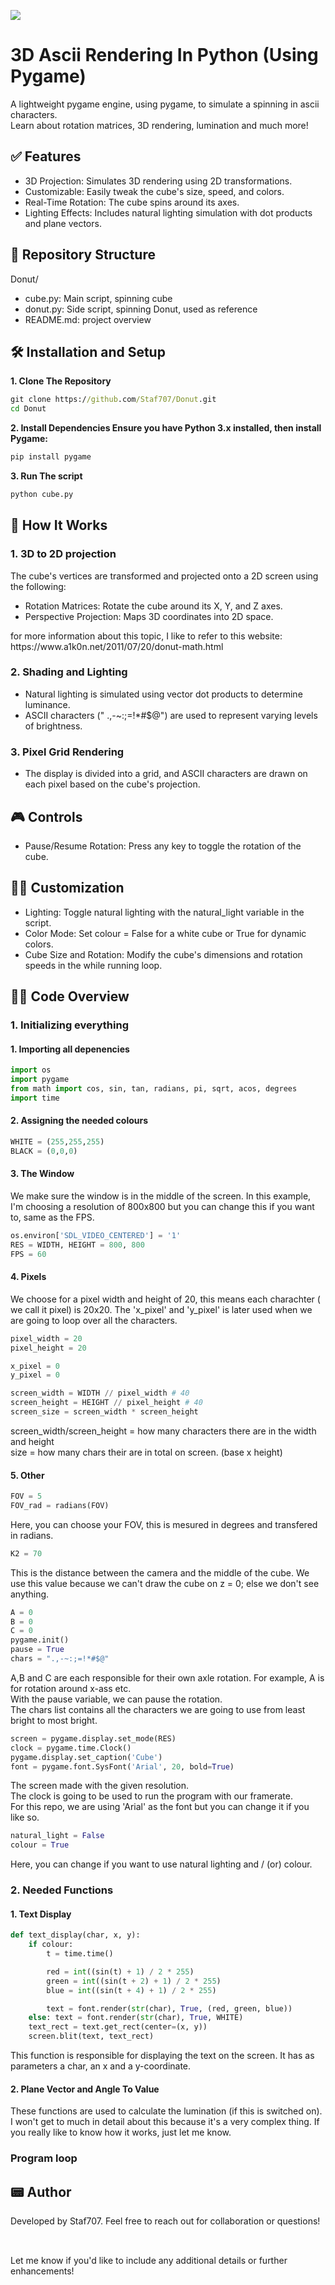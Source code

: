 
![](https://github.com/Staf707/Donut/blob/main/cube.gif)
<h1>3D Ascii Rendering In Python (Using Pygame)</h1>
A lightweight pygame engine, using pygame, to simulate a spinning in ascii characters.<br>
Learn about rotation matrices, 3D rendering, lumination and much more!
<h2>✅ Features</h2>
<ul>
  <li>3D Projection: Simulates 3D rendering using 2D transformations.</li>
  <li>Customizable: Easily tweak the cube's size, speed, and colors.</li>
  <li>Real-Time Rotation: The cube spins around its axes.</li>
  <li>Lighting Effects: Includes natural lighting simulation with dot products and plane vectors.</li>
</ul>
<h2>🧩 Repository Structure</h2>
Donut/<br>
<ul>
  <li>cube.py: Main script, spinning cube</li>
  <li>donut.py: Side script, spinning Donut, used as reference</li>
  <li>README.md: project overview</li>
</ul>


<h2>🛠️ Installation and Setup</h2>
<b>1. Clone The Repository</b>

```cmd
git clone https://github.com/Staf707/Donut.git
cd Donut
```
<b>2. Install Dependencies Ensure you have Python 3.x installed, then install Pygame:</b>
```cmd
pip install pygame
```
<b>3. Run The script</b>
```cmd
python cube.py
```

<h2>📖 How It Works</h2>
<h3>1. 3D to 2D projection</h3>
The cube's vertices are transformed and projected onto a 2D screen using the following:
<ul>
  <li>Rotation Matrices: Rotate the cube around its X, Y, and Z axes.</li>
  <li>Perspective Projection: Maps 3D coordinates into 2D space.</li>
</ul>
for more information about this topic, I like to refer to this website: https://www.a1k0n.net/2011/07/20/donut-math.html 
<h3>2. Shading and Lighting</h3>
<ul>
  <li>Natural lighting is simulated using vector dot products to determine luminance.</li>
  <li>ASCII characters (" .,-~:;=!*#$@") are used to represent varying levels of brightness.</li>
</ul>
<h3>3. Pixel Grid Rendering</h3>
<ul><li>The display is divided into a grid, and ASCII characters are drawn on each pixel based on the cube's projection.</li></ul>


<h2>🎮 Controls</h2>
<ul><li>Pause/Resume Rotation: Press any key to toggle the rotation of the cube.</li></ul>

<h2>🧑‍💻 Customization</h2>
<ul>
  <li>Lighting: Toggle natural lighting with the natural_light variable in the script.</li>
  <li>Color Mode: Set colour = False for a white cube or True for dynamic colors.</li>
  <li>Cube Size and Rotation: Modify the cube's dimensions and rotation speeds in the while running loop.</li>
</ul>
<h2>👨‍💻 Code Overview</h2>
<h3>1. Initializing everything</h3>
<h4>1. Importing all depenencies</h4>

```python
import os
import pygame
from math import cos, sin, tan, radians, pi, sqrt, acos, degrees
import time
```

<h4>2. Assigning the needed colours</h4>

```python
WHITE = (255,255,255)
BLACK = (0,0,0)

```

<h4>3. The Window</h4>
We make sure the window is in the middle of the screen. In this example, I'm choosing a resolution of 800x800 but you can change this if you want to, same as the FPS.

```python
os.environ['SDL_VIDEO_CENTERED'] = '1'
RES = WIDTH, HEIGHT = 800, 800
FPS = 60
```

<h4>4. Pixels</h4>
We choose for a pixel width and height of 20, this means each charachter ( we call it pixel) is 20x20.
The 'x_pixel' and 'y_pixel' is later used when we are going to loop over all the characters.

```python
pixel_width = 20
pixel_height = 20

x_pixel = 0
y_pixel = 0
```


```python
screen_width = WIDTH // pixel_width # 40
screen_height = HEIGHT // pixel_height # 40
screen_size = screen_width * screen_height
```
screen_width/screen_height = how many characters there are in the width and height
<br>
size = how many chars their are in total on screen. (base x height)

<h4>5. Other</h4>

```python
FOV = 5
FOV_rad = radians(FOV)
```
Here, you can choose your FOV, this is mesured in degrees and transfered in radians.

```python
K2 = 70
```
This is the distance between the camera and the middle of the cube. We use this value because we can't draw the cube on z = 0; else we don't see anything.


```python
A = 0
B = 0
C = 0
pygame.init()
pause = True
chars = ".,-~:;=!*#$@"
```
A,B and C are each responsible for their own axle rotation. For example, A is for rotation around x-ass etc.
<br>
With the pause variable, we can pause the rotation. <br>
The chars list contains all the characters we are going to use from least bright to most bright.


```python
screen = pygame.display.set_mode(RES)
clock = pygame.time.Clock()
pygame.display.set_caption('Cube')
font = pygame.font.SysFont('Arial', 20, bold=True)
```
The screen made with the given resolution. <br>
The clock is going to be used to run the program with our framerate. <br>
For this repo, we are using 'Arial' as the font but you can change it if you like so.

```python
natural_light = False
colour = True
```
Here, you can change if you want to use natural lighting and / (or) colour.
<h3>2. Needed Functions </h3>
<h4>1. Text Display</h4>

```python
def text_display(char, x, y):
    if colour:
        t = time.time()

        red = int((sin(t) + 1) / 2 * 255)
        green = int((sin(t + 2) + 1) / 2 * 255)
        blue = int((sin(t + 4) + 1) / 2 * 255)

        text = font.render(str(char), True, (red, green, blue))
    else: text = font.render(str(char), True, WHITE)
    text_rect = text.get_rect(center=(x, y))
    screen.blit(text, text_rect)
```
This function is responsible for displaying the text on the screen. It has as parameters a char, an x and a y-coordinate.

<h4>2. Plane Vector and Angle To Value</h4>
These functions are used to calculate the lumination (if this is switched on). I won't get to much in detail about this because it's a very complex thing. If you really like to know how it works, just let me know.
<h3>Program loop</h3>

<h2>📟 Author</h2>
Developed by Staf707.
Feel free to reach out for collaboration or questions!
<h2></h2>
<br>
Let me know if you'd like to include any additional details or further enhancements!




```python
```
